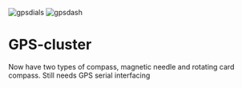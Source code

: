 ![gpsdials](https://user-images.githubusercontent.com/32449438/113496566-31be5400-953e-11eb-8144-2c388c10cd8a.jpg)
![gpsdash](https://user-images.githubusercontent.com/32449438/113496557-1b17fd00-953e-11eb-8a00-8112a0d7b6b7.jpg)
# GPS-cluster

Now have two types of compass, magnetic needle and rotating card compass.
Still needs GPS serial interfacing

